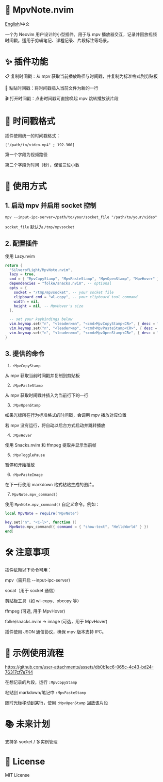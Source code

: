 # 📼 MpvNote.nvim

[English](../README.md)/中文

一个为 Neovim 用户设计的小型插件，用于与 mpv 播放器交互，记录并回放视频时间戳。适用于剪辑笔记、课程记录、片段标注等场景。

# ✨ 插件功能

📋 复制时间戳：从 mpv 获取当前播放路径与时间戳，并复制为标准格式到剪贴板

📝 粘贴时间戳：将时间戳插入当前文件为新的一行

🎬 打开时间戳：点击时间戳可直接唤起 mpv 跳转播放该片段

# 🧩 时间戳格式

插件使用统一的时间戳格式：

```
["/path/to/video.mp4" ; 192.360]
```

第一个字段为视频路径

第二个字段为时间（秒），保留三位小数

# 🚀 使用方式

## 1. 启动 mpv 并启用 socket 控制

`mpv --input-ipc-server=/path/to/your/socket_file "/path/to/your/video"`

`socket_file` 默认为 `/tmp/mpvsocket`

## 2. 配置插件

使用 Lazy.nvim

```lua
return {
  "SilverofLight/MpvNote.nvim",
  lazy = true,
  cmd = { "MpvCopyStamp", "MpvPasteStamp", "MpvOpenStamp", "MpvHover" },
  dependencies = "folke/snacks.nvim", -- optional
  opts = {
    socket = "/tmp/mpvsocket", -- your socket file
    clipboard_cmd = "wl-copy", -- your clipboard tool command
    width = nil,
    height = nil, -- MpvHover's size
  },

  -- set your keybindings below
  vim.keymap.set("n", "<leader>mn", "<cmd>MpvCopyStamp<CR>", { desc = "Copy Mpv Note" }),
  vim.keymap.set("n", "<leader>mp", "<cmd>MpvPasteStamp<CR>", { desc = "Paste Mpv Note" }),
  vim.keymap.set("n", "<leader>mo", "<cmd>MpvOpenStamp<CR>", { desc = "Open Mpv Note" })
}
```

## 3. 提供的命令

1. `:MpvCopyStamp`

从 mpv 获取当前时间戳并复制到剪贴板

2. `:MpvPasteStamp`

从 mpv 获取时间戳并插入为当前行下的一行

3. `:MpvOpenStamp`

如果光标所在行为标准格式的时间戳，会调用 mpv 播放对应位置

若 mpv 没有运行，将自动以后台方式启动并跳转播放

4. `:MpvHover`

使用 Snacks.nvim 和 ffmpeg 提取并显示当前帧

5. `:MpvTogglePause`

暂停和开始播放

6. `:MpvPasteImage`

在下一行使用 markdown 格式粘贴生成的图片。

7. `MpvNote.mpv_command()`

使用 `MpvNote.mpv_command()` 自定义命令。例如：

```lua
local MpvNote = require("MpvNote")

key.set("n", "<C-l>", function ()
  MpvNote.mpv_command({ command = { "show-text", "HelloWorld" } })
end)
```

# 🛠 注意事项

插件依赖以下命令可用：

mpv（需开启 --input-ipc-server）

socat（用于 socket 通信）

剪贴板工具（如 wl-copy、pbcopy 等）

ffmpeg (可选, 用于 MpvHover)

folke/snacks.nvim -> image (可选，用于 MpvHover)

插件使用 JSON 通信协议，确保 mpv 版本支持 IPC。

# 📌 示例使用流程

https://github.com/user-attachments/assets/db0b1ec6-065c-4c43-bd24-76317cf7e744

在想记录的片段，运行 `:MpvCopyStamp`

粘贴到 markdown/笔记中 `:MpvPasteStamp`

随时光标移动到某行，使用 `:MpvOpenStamp` 回放该片段

# 📚 未来计划

支持多 socket / 多实例管理

# 📄 License

MIT License
